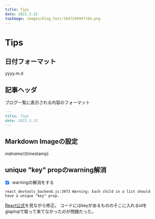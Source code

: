 ```yaml
---
title: Tips
date: 2022.3.15
topImage: images/blog_test/1647299997194.png
---
```


# Tips

## 日付フォーマット
yyyy.m.d

## 記事ヘッダ
ブログ一覧に表示される内容のフォーマット
```markdown
---
title: Tips
date: 2022.3.15
---
```

## Markdown Imageの設定
${mdname}/${timestamp}

## unique "key" propのwarning解消
- [x] warningの解消をする
```console
react_devtools_backend.js:3973 Warning: Each child in a list should have a unique "key" prop.
```
[React公式](https://ja.reactjs.org/docs/lists-and-keys.html)を見ながら修正。
コードにはkeyがあるもののそこに入れるidをglaphqlで取って来てなかったのが問題だった。  